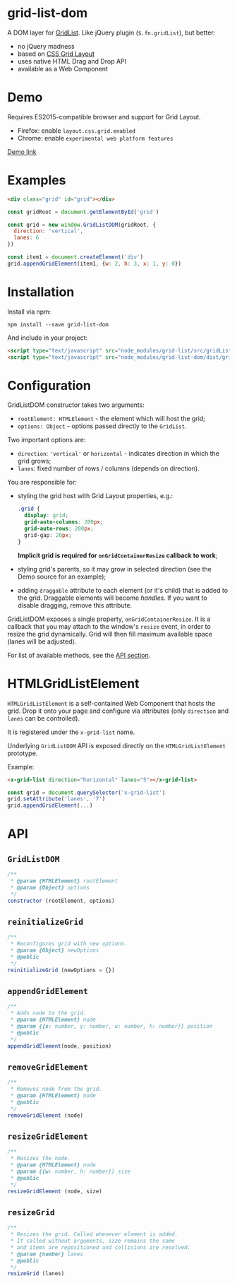 # grid-list-dom

A DOM layer for [GridList](https://github.com/hootsuite/grid). Like
jQuery plugin (`$.fn.gridList`), but better:
* no jQuery madness
* based on [CSS Grid Layout](https://www.w3.org/TR/css-grid-1/)
* uses native HTML Drag and Drop API
* available as a Web Component

# Demo

Requires ES2015-compatible browser and support for Grid Layout.

* Firefox: enable `layout.css.grid.enabled`
* Chrome: enable `experimental web platform features`

[Demo link](https://rawgit.com/mliszcz/grid-list-dom/master/index.html)

# Examples

```html
<div class="grid" id="grid"></div>
```

```javascript
const gridRoot = document.getElementById('grid')

const grid = new window.GridListDOM(gridRoot, {
  direction: 'vertical',
  lanes: 6
})

const item1 = document.createElement('div')
grid.appendGridElement(item1, {w: 2, h: 3, x: 1, y: 0})
```

# Installation

Install via npm:

```
npm install --save grid-list-dom
```

And include in your project:

```html
<script type="text/javascript" src="node_modules/grid-list/src/gridList.js"></script>
<script type="text/javascript" src="node_modules/grid-list-dom/dist/grid-list-dom.js"></script>
```

# Configuration

GridListDOM constructor takes two arguments:
* `rootElement: HTMLElement` - the element which will host the grid;
* `options: Object` - options passed directly to the `GridList`.

Two important options are:
* `direction`: `'vertical'` or `horizontal` - indicates direction in which
  the grid grows;
* `lanes`: fixed number of rows / columns (depends on direction).

You are responsible for:
* styling the grid host with Grid Layout properties, e.g.:

  ```css
  .grid {
    display: grid;
    grid-auto-columns: 200px;
    grid-auto-rows: 200px;
    grid-gap: 20px;
  }
  ```
  **Implicit grid is required for `onGridContainerResize` callback to work**;

* styling grid's parents, so it may grow in selected direction (see the Demo
  source for an example);

* adding `draggable` attribute to each element (or it's child) that is added
  to the grid. Draggable elements will become *handles*. If you want to disable
  dragging, remove this attribute.

GridListDOM exposes a single property, `onGridContainerResize`. It is a
callback that you may attach to the window's `resize` event, in order to
resize the grid dynamically. Grid will then fill maximum available space
(lanes will be adjusted).

For list of available methods, see the [API section](#api).

# HTMLGridListElement

`HTMLGridListElement` is a self-contained Web Component that hosts the grid.
Drop it onto your page and configure via attributes (only `direction` and
`lanes` can be controlled).

It is registered under the `x-grid-list` name.

Underlying `GridListDOM` API is exposed directly on the `HTMLGridListElement`
prototype.

Example:

```html
<x-grid-list direction="horizontal" lanes="5"></x-grid-list>
```

```javascript
const grid = document.querySelector('x-grid-list')
grid.setAttribute('lanes', '7')
grid.appendGridElement(...)
```

# API

## `GridListDOM`

```javascript
/**
 * @param {HTMLElement} rootElement
 * @param {Object} options
 */
constructor (rootElement, options)
```

## `reinitializeGrid`

```javascript
/**
 * Reconfigures grid with new options.
 * @param {Object} newOptions
 * @public
 */
reinitializeGrid (newOptions = {})
```

## `appendGridElement`

```javascript
/**
 * Adds node to the grid.
 * @param {HTMLElement} node
 * @param {{x: number, y: number, w: number, h: number}} position
 * @public
 */
appendGridElement(node, position)
```

## `removeGridElement`

```javascript
/**
 * Removes node from the grid.
 * @param {HTMLElement} node
 * @public
 */
removeGridElement (node)
```

## `resizeGridElement`

```javascript
/**
 * Resizes the node.
 * @param {HTMLElement} node
 * @param {{w: number, h: number}} size
 * @public
 */
resizeGridElement (node, size)
```

## `resizeGrid`

```javascript
/**
 * Resizes the grid. Called whenever element is added.
 * If called without arguments, size remains the same
 * and items are repositioned and collisions are resolved.
 * @param {number} lanes
 * @public
 */
resizeGrid (lanes)
```
